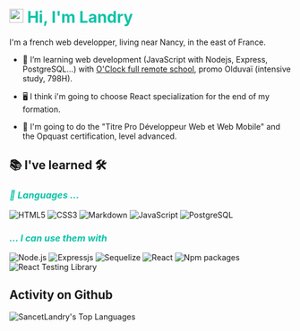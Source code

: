 # <img src="https://media.giphy.com/media/hvRJCLFzcasrR4ia7z/giphy.gif" width="25px"> <span style="color:#0ac3a7">Hi, I'm Landry</span>

I'm a french web developper, living near Nancy, in the east of France.

- 🌱 I’m learning web development (JavaScript with Nodejs, Express, PostgreSQL...) with [O'Clock full remote school](https://oclock.io/), promo Olduvaï (intensive study, 798H). 

- 🖥️ I think i'm going to choose React specialization for the end of my formation.

- 📜 I'm going to do the "Titre Pro Développeur Web et Web Mobile" and the Opquast certification, level advanced.



## 📚 I've learned 🛠

### <span style="color:#0ac3a7; font-style:italic">🤖 Languages ...

![HTML5](https://img.shields.io/badge/HTML5-black?style=for-the-badge&logo=html5&color=ffffff)
![CSS3](https://img.shields.io/badge/CSS3-black?style=for-the-badge&logo=css3&logoColor=2bcbba&color=ffffff)
![Markdown](https://img.shields.io/badge/Markdown-black?style=for-the-badge&logo=Markdown&logoColor=grey&color=ffffff)
![JavaScript](https://img.shields.io/badge/JavaScript-black?style=for-the-badge&logo=javascript&color=ffffff)
![PostgreSQL](https://img.shields.io/badge/-PostgreSQL-black?style=for-the-badge&logo=postgresql&color=ffffff)

### <span style="color:#0ac3a7; font-style:italic">... I can use them with</span>

![Node.js](https://img.shields.io/badge/-NodeJS-black?style=for-the-badge&logo=nodedotjs&color=ffffff)
![Expressjs](https://img.shields.io/badge/-express-black?style=for-the-badge&logo=express&logoColor=grey&color=ffffff)
![Sequelize](https://img.shields.io/badge/-sequelize-black?style=for-the-badge&logo=sequelize&color=ffffff)
![React](https://img.shields.io/badge/-react-black?style=for-the-badge&logo=react&logoColor=61DAFB&color=ffffff)
![Npm packages](https://img.shields.io/badge/-npm-black?style=for-the-badge&logo=npm&color=ffffff)
![React Testing Library](https://img.shields.io/badge/-Testing%20Library-black?style=for-the-badge&logo=testing-library&logoColor=E3332&color=ffffff)

## Activity on Github

![SancetLandry's Top Languages](https://github-readme-stats.vercel.app/api/top-langs/?username=SancetLandry&theme=vue&show_icons=true&hide_border=true&layout=compact)

<!--reference links-->
[linkedin]:https://www.linkedin.com/in/landrysancet/
[twitter]: https://twitter.com/Landry_sct
